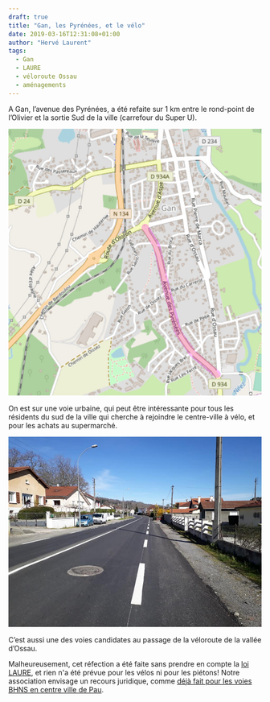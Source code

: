 ```yaml
---
draft: true
title: "Gan, les Pyrénées, et le vélo"
date: 2019-03-16T12:31:08+01:00
author: "Hervé Laurent"
tags:
  - Gan
  - LAURE
  - véloroute Ossau
  - aménagements
---
```


A Gan, l’avenue des Pyrénées, a été refaite sur 1 km entre le rond-point de  
l’Olivier et la sortie Sud de la ville (carrefour du Super U).

![](plan.jpg)
 
 On est sur une voie urbaine, qui peut être intéressante pour 
tous les résidents du sud de la ville qui cherche à rejoindre le centre-ville 
à vélo, et pour les achats au supermarché.


![](gan-pyrenees.jpg)

C’est aussi une des voies candidates au passage de la véloroute de la vallée 
d’Ossau.

Malheureusement, cet réfection a été faite sans prendre en compte la [loi LAURE],
et rien n'a été prévue pour les vélos ni pour les piétons! Notre association 
envisage un recours juridique, comme [déjà fait pour les voies BHNS en centre 
ville de Pau](/blog/2018/bhns-recours-juridique-pour-lhypercentre/).

[loi LAURE]: https://www.legifrance.gouv.fr/affichCodeArticle.do?cidTexte=LEGITEXT000006074220&idArticle=LEGIARTI000006833430&dateTexte=20090518
 
 
